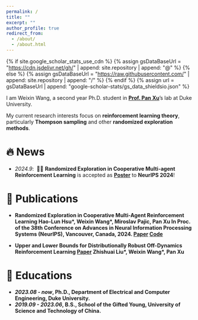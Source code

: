 ```yaml
---
permalink: /
title: ""
excerpt: ""
author_profile: true
redirect_from: 
  - /about/
  - /about.html
---
```


{% if site.google_scholar_stats_use_cdn %}
{% assign gsDataBaseUrl = "https://cdn.jsdelivr.net/gh/" | append: site.repository | append: "@" %}
{% else %}
{% assign gsDataBaseUrl = "https://raw.githubusercontent.com/" | append: site.repository | append: "/" %}
{% endif %}
{% assign url = gsDataBaseUrl | append: "google-scholar-stats/gs_data_shieldsio.json" %}

<span class='anchor' id='about-me'></span>

I am Weixin Wang, a second year Ph.D. student in [**Prof. Pan Xu**](https://panxulab.github.io/)’s lab at Duke University. 

My current research interests focus on **reinforcement learning theory**, particularly **Thompson sampling** and other **randomized exploration methods**.

<!-- I have published more than 100 papers at the top international AI conferences with total <a href='https://scholar.google.com/citations?user=DhtAFkwAAAAJ'>google scholar citations <strong><span id='total_cit'>260000+</span></strong></a> (You can also use google scholar badge <a href='https://scholar.google.com/citations?user=DhtAFkwAAAAJ'><img src="https://img.shields.io/endpoint?url={{ url | url_encode }}&logo=Google%20Scholar&labelColor=f6f6f6&color=9cf&style=flat&label=citations"></a>). -->


# 🔥 News
- *2024.9*: &nbsp;🎉🎉 **Randomized Exploration in Cooperative Multi-agent Reinforcement Learning** is accepted as [**Poster**](https://nips.cc/virtual/2024/poster/96449) to **NeurIPS 2024**!
<!-- - *2022.02*: &nbsp;🎉🎉 Lorem ipsum dolor sit amet, consectetur adipiscing elit. Vivamus ornare aliquet ipsum, ac tempus justo dapibus sit amet.  -->

# 📝 Publications 

<!-- <div class='paper-box'><div class='paper-box-image'><div><div class="badge">CVPR 2016</div><img src='images/500x300.png' alt="sym" width="100%"></div></div> -->
<!-- <div class='paper-box-text' markdown="1"> -->

- <b>Randomized Exploration in Cooperative Multi-Agent Reinforcement Learning<b>
  Hao-Lun Hsu*, <b>Weixin Wang*</b>, Miroslav Pajic, Pan Xu
  In Proc. of the 38th Conference on Advances in Neural Information Processing Systems (<b>NeurIPS</b>), Vancouver, Canada, 2024.
  [Paper](https://arxiv.org/abs/2404.10728) [Code](https://github.com/panxulab/MARL-CoopTS)

- <b>Upper and Lower Bounds for Distributionally Robust Off-Dynamics Reinforcement Learning</b> [Paper](https://arxiv.org/abs/2409.20521)
  Zhishuai Liu*, <b>Weixin Wang*</b>, Pan Xu
  
<!-- - **Randomized Exploration in Cooperative Multi-Agent Reinforcement Learning** [[Paper]](https://arxiv.org/abs/2404.10728) Hao-Lun Hsu*, **Weixin Wang***, Miroslav Pajic, Pan Xu -->

<!-- [Deep Residual Learning for Image Recognition](https://openaccess.thecvf.com/content_cvpr_2016/papers/He_Deep_Residual_Learning_CVPR_2016_paper.pdf) -->

<!-- **Kaiming He**, Xiangyu Zhang, Shaoqing Ren, Jian Sun -->

<!-- [**Project**](https://scholar.google.com/citations?view_op=view_citation&hl=zh-CN&user=DhtAFkwAAAAJ&citation_for_view=DhtAFkwAAAAJ:ALROH1vI_8AC) <strong><span class='show_paper_citations' --> <!--<!--<!-<!-- data='DhtAFkwAAAAJ:ALROH1vI_8AC'></span></strong> -->
<!-- - Lorem ipsum dolor sit amet, consectetur adipiscing elit. Vivamus ornare aliquet ipsum, ac tempus justo dapibus sit amet. -->
<!-- </div> -->
<!-- </div> -->

<!-- - [Lorem ipsum dolor sit amet, consectetur adipiscing elit. Vivamus ornare aliquet ipsum, ac tempus justo dapibus sit amet](https://github.com), A, B, C, **CVPR 2020** -->

<!-- # 🎖 Honors and Awards -->
<!-- - *2021.10* Lorem ipsum dolor sit amet, consectetur adipiscing elit. Vivamus ornare aliquet ipsum, ac tempus justo dapibus sit amet. -->
<!-- - *2021.09* Lorem ipsum dolor sit amet, consectetur adipiscing elit. Vivamus ornare aliquet ipsum, ac tempus justo dapibus sit amet. -->

# 📖 Educations
- *2023.08 - now*, Ph.D., Department of Electrical and Computer Engineering, Duke University. 
- *2019.09 - 2023.06*, B.S., School of the Gifted Young, University of Science and Technology of China.

<!-- # 💬 Invited Talks -->
<!-- - *2021.06*, Lorem ipsum dolor sit amet, consectetur adipiscing elit. Vivamus ornare aliquet ipsum, ac tempus justo dapibus sit amet. -->
<!-- - *2021.03*, Lorem ipsum dolor sit amet, consectetur adipiscing elit. Vivamus ornare aliquet ipsum, ac tempus justo dapibus sit amet.  \| [\[video\]](https://github.com/) -->

<!-- # 💻 Internships -->
<!-- - *2019.05 - 2020.02*, [Lorem](https://github.com/), China. -->
